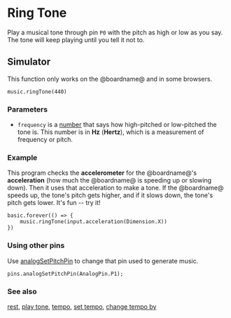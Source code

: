 # Ring Tone

Play a musical tone through pin `P0` with the pitch as high or low as you say.
The tone will keep playing until you tell it not to.

## Simulator

This function only works on the @boardname@ and in some browsers.

```sig
music.ringTone(440)
```

### Parameters

* ``frequency`` is a [number](/reference/types/number) that says
how high-pitched or low-pitched the tone is.  This
number is in **Hz** (**Hertz**), which is a measurement of frequency
or pitch.

### Example

This program checks the **accelerometer** for the @boardname@'s
**acceleration** (how much the @boardname@ is speeding up or slowing
down). Then it uses that acceleration to make a tone.  If the @boardname@
speeds up, the tone's pitch gets higher, and if it slows down, the
tone's pitch gets lower.  It's fun -- try it!

```blocks
basic.forever(() => {
    music.ringTone(input.acceleration(Dimension.X))
})
```

### Using other pins

Use [analogSetPitchPin](/pins/analog-set-pitch-pin) to change that pin used to generate music.

```blocks
pins.analogSetPitchPin(AnalogPin.P1);
```

### See also

[rest](/reference/music/rest), [play tone](/reference/music/play-tone),
[tempo](/reference/music/tempo), [set tempo](/reference/music/set-tempo),
[change tempo by](/reference/music/change-tempo-by)
